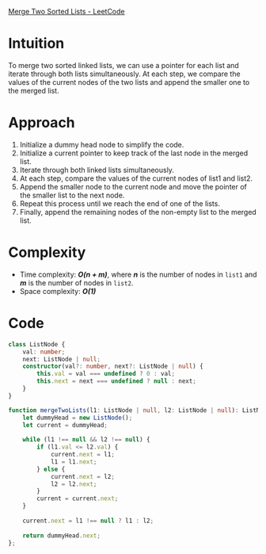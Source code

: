 [Merge Two Sorted Lists - LeetCode](https://leetcode.com/problems/merge-two-sorted-lists/description/)

# Intuition
To merge two sorted linked lists, we can use a pointer for each list and iterate through both lists simultaneously. At each step, we compare the values of the current nodes of the two lists and append the smaller one to the merged list.

# Approach
1. Initialize a dummy head node to simplify the code.
2. Initialize a current pointer to keep track of the last node in the merged list.
3. Iterate through both linked lists simultaneously.
4. At each step, compare the values of the current nodes of list1 and list2.
5. Append the smaller node to the current node and move the pointer of the smaller list to the next node.
6. Repeat this process until we reach the end of one of the lists.
7. Finally, append the remaining nodes of the non-empty list to the merged list.

# Complexity
- Time complexity: ***O(n + m)***, where ***n*** is the number of nodes in `list1` and ***m*** is the number of nodes in `list2`.
- Space complexity: ***O(1)***

# Code
```typescript
class ListNode {
    val: number;
    next: ListNode | null;
    constructor(val?: number, next?: ListNode | null) {
        this.val = val === undefined ? 0 : val;
        this.next = next === undefined ? null : next;
    }
}

function mergeTwoLists(l1: ListNode | null, l2: ListNode | null): ListNode | null {
    let dummyHead = new ListNode();
    let current = dummyHead;
    
    while (l1 !== null && l2 !== null) {
        if (l1.val <= l2.val) {
            current.next = l1;
            l1 = l1.next;
        } else {
            current.next = l2;
            l2 = l2.next;
        }
        current = current.next;
    }
    
    current.next = l1 !== null ? l1 : l2;
    
    return dummyHead.next;
};
```